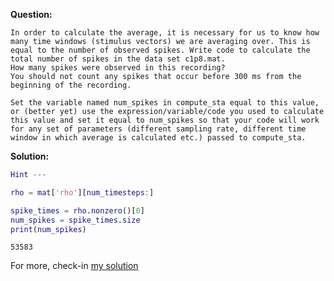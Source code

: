 <b>Question:</b>
```
In order to calculate the average, it is necessary for us to know how many time windows (stimulus vectors) we are averaging over. This is equal to the number of observed spikes. Write code to calculate the total number of spikes in the data set c1p8.mat. 
How many spikes were observed in this recording? 
You should not count any spikes that occur before 300 ms from the beginning of the recording.

Set the variable named num_spikes in compute_sta equal to this value, 
or (better yet) use the expression/variable/code you used to calculate this value and set it equal to num_spikes so that your code will work for any set of parameters (different sampling rate, different time window in which average is calculated etc.) passed to compute_sta.
```
<b>Solution:</b>
```matlab
Hint ---

rho = mat['rho'][num_timesteps:]

spike_times = rho.nonzero()[0]
num_spikes = spike_times.size
print(num_spikes)
```
```
53583
```
For more, check-in <a href="https://github.com/ashumeow/Computational-NeuroScience/tree/master/Week-2/Quiz/Programming/solutions/mathlab">my solution</a>

